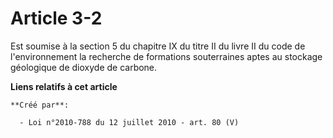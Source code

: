 # Article 3-2

Est soumise à la section 5 du chapitre IX du titre II du livre II du code de l'environnement la recherche de formations
souterraines aptes au stockage géologique de dioxyde de carbone.

**Liens relatifs à cet article**

	**Créé par**:

	  - Loi n°2010-788 du 12 juillet 2010 - art. 80 (V)
